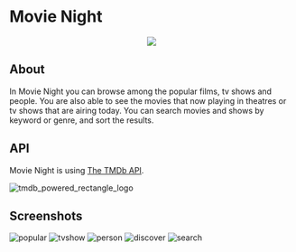 # Movie Night
<p align="center">
  <img src="https://user-images.githubusercontent.com/47695008/58746859-951f5c80-8463-11e9-82b5-f7954c089a4c.png">
</p>

## About
In Movie Night you can browse among the popular films, tv shows and people. You are also able to see the movies that now playing in theatres or tv shows that are airing today. You can search movies and shows by keyword or genre, and sort the results.

## API
Movie Night is using [The TMDb API](https://www.themoviedb.org/documentation/api).

![tmdb_powered_rectangle_logo](https://user-images.githubusercontent.com/47695008/58746873-c304a100-8463-11e9-9306-ab82ccdf4151.png)

## Screenshots
![popular](https://user-images.githubusercontent.com/47695008/58732194-0b36ab80-83f1-11e9-99ba-8fa4d1a5a10c.png)
![tvshow](https://user-images.githubusercontent.com/47695008/58732197-0bcf4200-83f1-11e9-983e-e0c434901be4.png)
![person](https://user-images.githubusercontent.com/47695008/58732192-0b36ab80-83f1-11e9-9475-479a13847e94.png)
![discover](https://user-images.githubusercontent.com/47695008/58732191-0b36ab80-83f1-11e9-8907-825e0c67ffe3.png)
![search](https://user-images.githubusercontent.com/47695008/58732195-0bcf4200-83f1-11e9-80d9-a86389751508.png)
